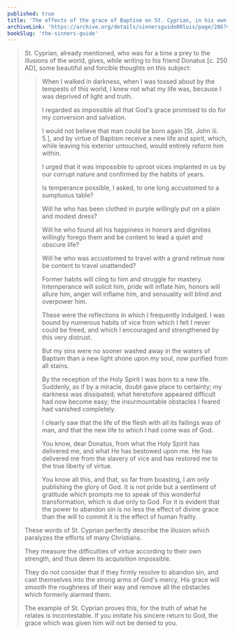 ```yaml
---
published: true
title: 'The effects of the grace of Baptism on St. Cyprian, in his own words'
archiveLink: 'https://archive.org/details/sinnersguide00luis/page/286?view=theater'
bookSlug: 'the-sinners-guide'
---
```


> St. Cyprian, already mentioned, who was for a time a prey to the illusions of the world, gives, while writing to his friend Donatus [c. 250 AD], some beautiful and forcible thoughts on this subject:
>
>> When I walked in darkness, when I was tossed about by the tempests of this world, I knew not what my life was, because I was deprived of light and truth.
>>
>> I regarded as impossible all that God's grace promised to do for my conversion and salvation.
>>
>> I would not believe that man could be born again [St. John iii. 5.], and by virtue of Baptism receive a new life and spirit, which, while leaving his exterior untouched, would entirely reform him within.
>>
>> I urged that it was impossible to uproot vices implanted in us by our corrupt nature and confirmed by the habits of years.
>>
>> Is temperance possible, I asked, to one long accustomed to a sumptuous table?
>>
>> Will he who has been clothed in purple willingly put on a plain and modest dress?
>>
>> Will he who found all his happiness in honors and dignities willingly forego them and be content to lead a quiet and obscure life?
>>
>> Will he who was accustomed to travel with a grand retinue now be content to travel unattended?
>>
>> Former habits will cling to him and struggle for mastery. Intemperance will solicit him, pride will inflate him, honors will allure him, anger will inflame him, and sensuality will blind and overpower him.
>>
>> These were the reflections in which I frequently indulged. I was bound by numerous habits of vice from which I felt I never could be freed, and which I encouraged and strengthened by this very distrust.
>>
>> But my sins were no sooner washed away in the waters of Baptism than a new light shone upon my soul, now purified from all stains.
>>
>> By the reception of the Holy Spirit I was born to a new life. Suddenly, as if by a miracle, doubt gave place to certainty; my darkness was dissipated; what heretofore appeared difficult had now become easy; the insurmountable obstacles I feared had vanished completely.
>>
>> I clearly saw that the life of the flesh with all its failings was of man, and that the new life to which I had come was of God.
>>
>> You know, dear Donatus, from what the Holy Spirit has delivered me, and what He has bestowed upon me. He has delivered me from the slavery of vice and has restored me to the true liberty of virtue.
>>
>> You know all this, and that, so far from boasting, I am only publishing the glory of God. It is not pride but a sentiment of gratitude which prompts me to speak of this wonderful transformation, which is due only to God. For it is evident that the power to abandon sin is no less the effect of divine grace than the will to commit it is the effect of human frailty.
>
> These words of St. Cyprian perfectly describe the illusion which paralyzes the efforts of many Christians.
>
> They measure the difficulties of virtue according to their own strength, and thus deem its acquisition impossible.
>
> They do not consider that if they firmly resolve to abandon sin, and cast themselves into the strong arms of God's mercy, His grace will smooth the roughness of their way and remove all the obstacles which formerly alarmed them.
>
> The example of St. Cyprian proves this, for the truth of what he relates is incontestable. If you imitate his sincere return to God, the grace which was given him will not be denied to you.